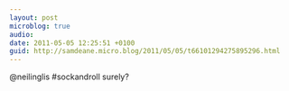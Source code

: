 ```yaml
---
layout: post
microblog: true
audio: 
date: 2011-05-05 12:25:51 +0100
guid: http://samdeane.micro.blog/2011/05/05/t66101294275895296.html
---
```

@neilinglis #sockandroll surely?
